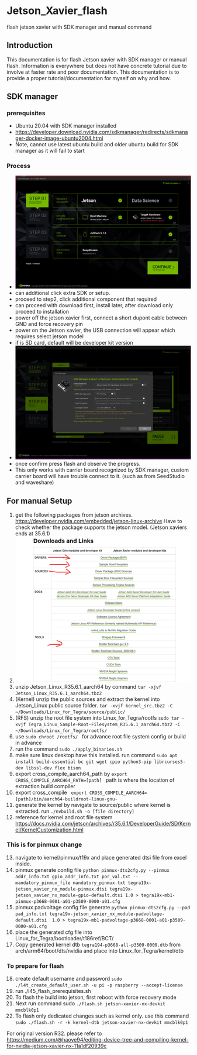 # Jetson_Xavier_flash 
flash jetson xavier with SDK manager and manual command
## Introduction
This documentation is for flash Jetson xavier with SDK manager or manual flash. Information is everywhere but does not have concrete tutorial due to involve at faster rate and poor documentation. This documentation is to provide a proper tutorial/documentation for myself on why and how. 

## SDK manager
### prerequisites
- Ubuntu 20.04 with SDK manager installed
- https://developer.download.nvidia.com/sdkmanager/redirects/sdkmanager-docker-image-ubuntu2004.html
- Note, cannot use latest ubuntu build and older ubuntu build for SDK manager as it will fail to start

### Process
- ![SDK manager initial setup](image.png)
- can additional click extra SDK or setup. 
- proceed to step2, click additional component that required 
- can proceed with download first, install later, after download only proceed to installation
- power off the jetson xavier first, connect a short dupont cable between GND and force recovery pin
- power on the Jetson xavier, the USB connection will appear which requires select jetson model
- if is SD card, default will be developer kit version
- ![once selected, proceed to enter username and password. ( remember it or need to redo it)](image-1.png)
- once confirm press flash and observe the progress.
- This only works with carrier board recognized by SDK manager, custom carrier board will have trouble connect to it. (such as from SeedStudio and waveshare)

## For manual Setup

1. get the following packages from jetson archives. https://developer.nvidia.com/embedded/jetson-linux-archive Have to check whether the package supports the jetson model. (Jetson xaviers ends at 35.6.1)
2. ![download this 4 sources in the linux built environment](image-2.png)
3. unzip Jetson_Linux_R35.6.1_aarch64 by command ```tar -xjvf Jetson_Linux_R35.6.1_aarch64.tbz2```
4. (Kernel) unzip the public sources and extract the kernel into Jetson_Linux public source folder. ```tar -xvjf kernel_src.tbz2 -C ~/Downloads/Linux_for_Tegra/source/public/```
5. (RFS) unzip the root file system into Linux_for_Tegra/rootfs ```sudo tar -xvjf Tegra_Linux_Sample-Root-Filesystem_R35.6.1_aarch64.tbz2 -C ~/Downloads/Linux_for_Tegra/rootfs/```
6. use ```sudo chroot /rootfs/ ``` for advance root file system config or build in advance
7. run the command ```sudo ./apply_binaries.sh```
8. make sure linux desktop have this installed. run command ``` sudo apt install build-essential bc git wget cpio python3-pip libncurses5-dev libssl-dev flex bison ```
9. export cross_compile_aarch64_path by ```export CROSS_COMPILE_AARCH64_PATH=[path] ``` path is where the location of extraction build compiler
10. export cross_compile ``` export CROSS_COMPILE_AARCH64=[path]/bin/aarch64-buildroot-linux-gnu-```
11. generate the kernel by navigate to source/public where kernel is extracted. run ```./nvbuild.sh -o [file directory]```
12. reference for kernel and root file system https://docs.nvidia.com/jetson/archives/r35.6.1/DeveloperGuide/SD/Kernel/KernelCustomization.html
### This is for pinmux change

13. navigate to kernel/pinmux/t19x and place generated dtsi file from excel inside.
14. pinmux generate config file ```python pinmux-dts2cfg.py --pinmux addr_info.txt gpio_addr_info.txt por_val.txt --mandatory_pinmux_file mandatory_pinmux.txt tegra19x-jetson_xavier_nx_module-pinmux.dtsi tegra19x-jetson_xavier_nx_module-gpio-default.dtsi 1.0 > tegra19x-mb1-pinmux-p3668-0001-a01-p3509-0000-a01.cfg```
15. pinmux padvoltage config file generate ```python pinmux-dts2cfg.py --pad pad_info.txt tegra19x-jetson_xavier_nx_module-padvoltage-default.dtsi  1.0 > tegra19x-mb1-padvoltage-p3668-0001-a01-p3509-0000-a01.cfg ```
16. place the generated cfg file into Linux_for_Tegra/bootloader/t186ref/BCT/
17. Copy generated kernel dtb ```tegra194-p3668-all-p3509-0000.dtb``` from arch/arm64/boot/dts/nvidia and place into Linux_for_Tegra/kernel/dtb
### To prepare for flash
18. create default username and password ```sudo ./l4t_create_default_user.sh -u pi -p raspberry --accept-license```
19. run ./l45_flash_prerequisites.sh
20. To flash the build into jetson, first reboot with force recovery mode
21. Next run command sudo ```./flash.sh jetson-xavier-nx-devkit mmcblk0p1```
22. To flash only dedicated changes such as kernel only. use this command ```sudo ./flash.sh -r -k kernel-dtb jetson-xavier-nx-devkit mmcblk0p1```

For original version R32. please refer to https://medium.com/@haoye94/editing-device-tree-and-compiling-kernel-for-nvidia-jetson-xavier-nx-11a1df20939c
